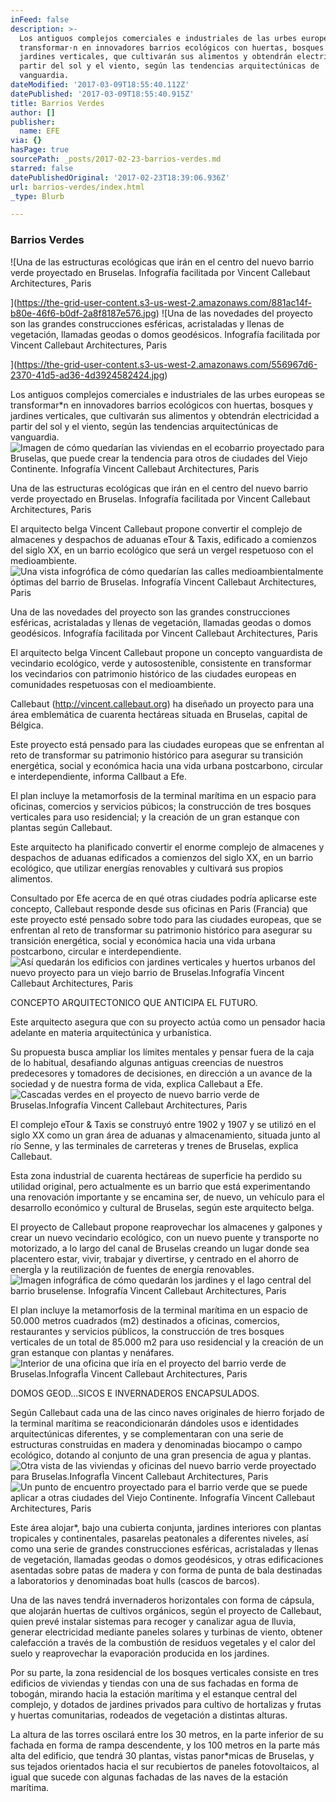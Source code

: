 ```yaml
---
inFeed: false
description: >-
  Los antiguos complejos comerciales e industriales de las urbes europeas se
  transformar·n en innovadores barrios ecológicos con huertas, bosques y
  jardines verticales, que cultivarán sus alimentos y obtendrán electricidad a
  partir del sol y el viento, según las tendencias arquitectúnicas de
  vanguardia.
dateModified: '2017-03-09T18:55:40.112Z'
datePublished: '2017-03-09T18:55:40.915Z'
title: Barrios Verdes
author: []
publisher:
  name: EFE
via: {}
hasPage: true
sourcePath: _posts/2017-02-23-barrios-verdes.md
starred: false
datePublishedOriginal: '2017-02-23T18:39:06.936Z'
url: barrios-verdes/index.html
_type: Blurb

---
```

### **Barrios Verdes**
![Una de las estructuras ecológicas que irán en el centro del nuevo barrio verde proyectado en Bruselas. Infografía facilitada por Vincent Callebaut Architectures, Paris

](https://the-grid-user-content.s3-us-west-2.amazonaws.com/881ac14f-b80e-46f6-b0df-2a8f8187e576.jpg)
![Una de las novedades del proyecto son las grandes construcciones esféricas, acristaladas y llenas de vegetación, llamadas geodas o domos geodésicos. Infografía facilitada por Vincent Callebaut Architectures, Paris

](https://the-grid-user-content.s3-us-west-2.amazonaws.com/556967d6-2370-41d5-ad36-4d3924582424.jpg)

Los antiguos complejos comerciales e industriales de las urbes europeas se transformar\*n en innovadores barrios ecológicos con huertas, bosques y jardines verticales, que cultivarán sus alimentos y obtendrán electricidad a partir del sol y el viento, según las tendencias arquitectúnicas de vanguardia.
![Imagen de cómo quedarían las viviendas en el ecobarrio proyectado para Bruselas, que puede crear la tendencia para otros de ciudades del Viejo Continente. Infografía Vincent Callebaut Architectures, Paris](https://the-grid-user-content.s3-us-west-2.amazonaws.com/e753d5b1-4b18-453a-ba89-8707633a02bc.jpg)

Una de las estructuras ecológicas que irán en el centro del nuevo barrio verde proyectado en Bruselas. Infografía facilitada por Vincent Callebaut Architectures, Paris

El arquitecto belga Vincent Callebaut propone convertir el complejo de almacenes y despachos de aduanas eTour & Taxis, edificado a comienzos del siglo XX, en un barrio ecológico que será un vergel respetuoso con el medioambiente.
![Una vista infogrófica de cómo quedarían las calles
medioambientalmente óptimas del barrio de Bruselas. Infografía Vincent
Callebaut Architectures, Paris](https://the-grid-user-content.s3-us-west-2.amazonaws.com/4fcfbf41-3c7d-4176-8608-85ccb4a25713.jpg)

Una de las novedades del proyecto son las grandes construcciones esféricas, acristaladas y llenas de vegetación, llamadas geodas o domos geodésicos. Infografía facilitada por Vincent Callebaut Architectures, Paris

El arquitecto belga Vincent Callebaut propone un concepto vanguardista de vecindario ecológico, verde y autosostenible, consistente en transformar los vecindarios con patrimonio histórico de las ciudades europeas en comunidades respetuosas con el medioambiente.

Callebaut (http://vincent.callebaut.org) ha diseñado un proyecto para una área emblemática de cuarenta hectáreas situada en Bruselas, capital de Bélgica.

Este proyecto está pensado para las ciudades europeas que se enfrentan al reto de transformar su patrimonio histórico para asegurar su transición energética, social y económica hacia una vida urbana postcarbono, circular e interdependiente, informa Callbaut a Efe.

El plan incluye la metamorfosis de la terminal marítima en un espacio para oficinas, comercios y servicios púbicos; la construcción de tres bosques verticales para uso residencial; y la creación de un gran estanque con plantas según Callebaut.

Este arquitecto ha planificado convertir el enorme complejo de almacenes y despachos de aduanas edificados a comienzos del siglo XX, en un barrio ecológico, que utilizar energías renovables y cultivará sus propios alimentos.

Consultado por Efe acerca de en qué otras ciudades podría aplicarse este concepto, Callebaut responde desde sus oficinas en Paris (Francia) que este proyecto esté pensado sobre todo para las ciudades europeas, que se enfrentan al reto de transformar su patrimonio histórico para asegurar su transición energética, social y económica hacia una vida urbana postcarbono, circular e interdependiente.
![Así quedarán los edificios con jardines verticales y huertos
urbanos del nuevo proyecto para un viejo barrio de Bruselas.Infografía
Vincent Callebaut Architectures, Paris](https://s3-us-west-2.amazonaws.com/the-grid-img/p/1f05f114c0fb077e99aace4041a43110d37638e1.jpg)

CONCEPTO ARQUITECTONICO QUE ANTICIPA EL FUTURO.

Este arquitecto asegura que con su proyecto actúa como un pensador hacia adelante en materia arquitectúnica y urbanística.

Su propuesta busca ampliar los límites mentales y pensar fuera de la caja de lo habitual, desafiando algunas antiguas creencias de nuestros predecesores y tomadores de decisiones, en dirección a un avance de la sociedad y de nuestra forma de vida, explica Callebaut a Efe.
![Cascadas verdes en el proyecto de nuevo barrio verde de
Bruselas.Infografía Vincent Callebaut Architectures, Paris](https://s3-us-west-2.amazonaws.com/the-grid-img/p/3b57a3a67889764e0585ee8f7c28bd968d925f93.jpg)

El complejo eTour & Taxis se construyó entre 1902 y 1907 y se utilizó en el siglo XX como un gran área de aduanas y almacenamiento, situada junto al río Senne, y las terminales de carreteras y trenes de Bruselas, explica Callebaut.

Esta zona industrial de cuarenta hectáreas de superficie ha perdido su utilidad original, pero actualmente es un barrio que está experimentando una renovación importante y se encamina ser, de nuevo, un vehículo para el desarrollo económico y cultural de Bruselas, según este arquitecto belga.

El proyecto de Callebaut propone reaprovechar los almacenes y galpones y crear un nuevo vecindario ecológico, con un nuevo puente y transporte no motorizado, a lo largo del canal de Bruselas creando un lugar donde sea placentero estar, vivir, trabajar y divertirse, y centrado en el ahorro de energÌa y la reutilización de fuentes de energía renovables.
![Imagen infográfica de cómo quedarán los jardines y el lago central
del barrio bruselense. Infografía Vincent Callebaut Architectures,
Paris](https://the-grid-user-content.s3-us-west-2.amazonaws.com/df23d894-1c34-4162-80a6-a72f79a66007.jpg)

El plan incluye la metamorfosis de la terminal marítima en un espacio de 50.000 metros cuadrados (m2) destinados a oficinas, comercios, restaurantes y servicios públicos, la construcción de tres bosques verticales de un total de 85.000 m2 para uso residencial y la creación de un gran estanque con plantas y nenáfares.
![Interior de una oficina que iría en el proyecto del barrio verde
de Bruselas.InfografÌa Vincent Callebaut Architectures, Paris](https://the-grid-user-content.s3-us-west-2.amazonaws.com/4f0ad396-c44c-41f7-9c1a-478ca7aecf01.jpg)

DOMOS GEOD...SICOS E INVERNADEROS ENCAPSULADOS.

Según Callebaut cada una de las cinco naves originales de hierro forjado de la terminal marítima se reacondicionarán dándoles usos e identidades arquitectúnicas diferentes, y se complementaran con una serie de estructuras construidas en madera y denominadas biocampo o campo ecológico, dotando al conjunto de una gran presencia de agua y plantas.
![Otra vista de las viviendas y oficinas del nuevo barrio verde
proyectado para Bruselas.InfografÌa Vincent Callebaut Architectures,
Paris](https://the-grid-user-content.s3-us-west-2.amazonaws.com/ebec6dd5-6f04-4076-a870-5530af0aed0b.jpg)
![Un punto de encuentro proyectado para el barrio verde que se puede
aplicar a otras ciudades del Viejo Continente. Infografía Vincent
Callebaut Architectures, Paris](https://the-grid-user-content.s3-us-west-2.amazonaws.com/25d18c27-748b-4b3d-bbb5-a4215d214957.jpg)

Este área alojar\*, bajo una cubierta conjunta, jardines interiores con plantas tropicales y continentales, pasarelas peatonales a diferentes niveles, así como una serie de grandes construcciones esféricas, acristaladas y llenas de vegetación, llamadas geodas o domos geodésicos, y otras edificaciones asentadas sobre patas de madera y con forma de punta de bala destinadas a laboratorios y denominadas boat hulls (cascos de barcos).

Una de las naves tendrá invernaderos horizontales con forma de cápsula, que alojarán huertas de cultivos orgánicos, según el proyecto de Callebaut, quien prevé instalar sistemas para recoger y canalizar agua de lluvia, generar electricidad mediante paneles solares y turbinas de viento, obtener calefacción a través de la combustión de residuos vegetales y el calor del suelo y reaprovechar la evaporación producida en los jardines.

Por su parte, la zona residencial de los bosques verticales consiste en tres edificios de viviendas y tiendas con una de sus fachadas en forma de tobogán, mirando hacia la estación marítima y el estanque central del complejo, y dotados de jardines privados para cultivo de hortalizas y frutas y huertas comunitarias, rodeados de vegetación a distintas alturas.

La altura de las torres oscilará entre los 30 metros, en la parte inferior de su fachada en forma de rampa descendente, y los 100 metros en la parte más alta del edificio, que tendrá 30 plantas, vistas panor\*micas de Bruselas, y sus tejados orientados hacia el sur recubiertos de paneles fotovoltaicos, al igual que sucede con algunas fachadas de las naves de la estación marítima.